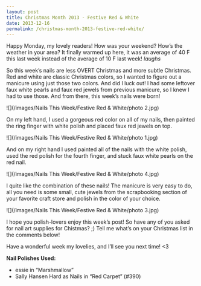 ```yaml
---
layout: post
title: Christmas Month 2013 - Festive Red & White
date: 2013-12-16
permalink: /christmas-month-2013-festive-red-white/
---
```


Happy Monday, my lovely readers! How was your weekend? How’s the weather in your area? It finally warmed up here, it was an average of 40 F this last week instead of the average of 10 F last week! *laughs*

So this week’s nails are less OVERT Christmas and more subtle Christmas. Red and white are classic Christmas colors, so I wanted to figure out a manicure using just those two colors. And did I luck out! I had some leftover faux white pearls and faux red jewels from previous manicure, so I knew I had to use those. And from there, this week’s nails were born!

![](/images/Nails This Week/Festive Red & White/photo 2.jpg)

On my left hand, I used a gorgeous red color on all of my nails, then painted the ring finger with white polish and placed faux red jewels on top.

![](/images/Nails This Week/Festive Red & White/photo 1.jpg)

And on my right hand I used painted all of the nails with the white polish, used the red polish for the fourth finger, and stuck faux white pearls on the red nail.

![](/images/Nails This Week/Festive Red & White/photo 4.jpg)

I quite like the combination of these nails! The manicure is very easy to do, all you need is some small, cute jewels from the scrapbooking section of your favorite craft store and polish in the color of your choice.

![](/images/Nails This Week/Festive Red & White/photo 3.jpg)

I hope you polish-lovers enjoy this week’s post! So have any of you asked for nail art supplies for Chistmas? ;) Tell me what’s on your Christmas list in the comments below!

Have a wonderful week my lovelies, and I’ll see you next time! <3

**Nail Polishes Used:**

- essie in “Marshmallow”
- Sally Hansen Hard as Nails in “Red Carpet” (#390)